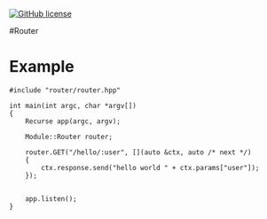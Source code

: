 [![GitHub license](https://img.shields.io/github/license/mashape/apistatus.svg)](https://github.com/xwalk/recurse-router/blob/master/LICENSE)

#Router

# Example


```
#include "router/router.hpp"

int main(int argc, char *argv[])
{
    Recurse app(argc, argv);

    Module::Router router;

    router.GET("/hello/:user", [](auto &ctx, auto /* next */)
    {
        ctx.response.send("hello world " + ctx.params["user"]);
    });


	app.listen();
}
```
